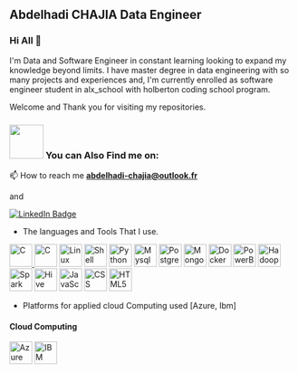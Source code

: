 ## Abdelhadi CHAJIA Data Engineer

### Hi All 👋

I'm Data and Software Engineer in constant learning looking to expand my knowledge beyond limits. I have master degree in data engineering with so many projects and experiences and, I'm currently enrolled as software engineer student in alx_school with holberton coding school program.

Welcome and Thank you for visiting my repositories.

### <img src="https://giphy.com/gifs/pudgypenguins-data-engineering-doesnt-lie-usXZmmgP9Z7kf39fnq" width="60px"> You can Also Find me on:
  📫 How to reach me **abdelhadi-chajia@outlook.fr** 

  and
    
<a href="https://www.linkedin.com/in/abdelhadi-chaji%C3%A2/">
   <img src="https://img.shields.io/badge/LinkedIn-blue?style=for-the-badge&logo=linkedin&logoColor=white" alt="LinkedIn Badge"/>
</a>

- The languages and Tools That I use.

<a href="https://www.cprogramming.com/" rel="nofollow"> <img src="https://cdn.worldvectorlogo.com/logos/c-1.svg" alt="C" width="40" height="40" style="max-width: 100%;"></a><a href="https://git-scm.com/" rel="nofollow"> <img src="https://cdn.worldvectorlogo.com/logos/git-icon.svg" alt="C" width="40" height="40" style="max-width: 100%;"></a>
</a><a href="https://www.linux.org/" rel="nofollow"> <img src="https://cdn.worldvectorlogo.com/logos/ubuntu-5.svg" alt="Linux" width="40" height="40" style="max-width: 100%;"></a>
</a><a href="https://www.shellscript.sh/" rel="nofollow"> <img src="https://cdn.worldvectorlogo.com/logos/bash-2.svg" alt="Shell Scripting" width="40" height="40" style="max-width: 100%;"></a>
<a href="https://www.python.org/" rel="nofollow"> <img src="https://cdn.worldvectorlogo.com/logos/python-5.svg" alt="Python" width="40" height="40" style="max-width: 100%;"></a>
<a href="https://www.mysql.com/" rel="nofollow"> <img src="https://cdn.worldvectorlogo.com/logos/mysql-logo.svg" alt="Mysql" width="40" height="40" style="max-width: 100%;"></a>
<a href="https://www.postgresql.org/" rel="nofollow"> <img src="https://cdn.worldvectorlogo.com/logos/postgresql.svg" alt="Postgresql" width="40" height="40" style="max-width: 100%;"></a>
<a href="https://www.mongodb.com/" rel="nofollow"> <img src="https://cdn.worldvectorlogo.com/logos/mongodb-icon-1.svg" alt="Mongodb" width="40" height="40" style="max-width: 100%;"></a>
<a href="https://www.docker.com/" rel="nofollow"> <img src="https://cdn.worldvectorlogo.com/logos/docker-4.svg" alt="Docker" width="40" height="40" style="max-width: 100%;"></a>
<a href="https://powerbi.microsoft.com/fr-fr/" rel="nofollow"> <img src="https://w7.pngwing.com/pngs/252/727/png-transparent-power-bi-business-intelligence-microsoft-analytics-microsoft-text-rectangle-logo-thumbnail.png" alt="PowerBi" width="40" height="40" style="max-width: 100%;"></a>
<a href="https://hadoop.apache.org/" rel="nofollow"> <img src="https://cdn.worldvectorlogo.com/logos/hadoop.svg" alt="Hadoop" width="40" height="40" style="max-width: 100%;"></a>
<a href="https://spark.apache.org/" rel="nofollow"> <img src="https://cdn.worldvectorlogo.com/logos/apache-spark-5.svg" alt="Spark" width="40" height="40" style="max-width: 100%;"></a>
<a href="https://hive.apache.org/" rel="nofollow"> <img src="https://w7.pngwing.com/pngs/632/1015/png-transparent-apache-hive-apache-hadoop-big-data-apache-spark-rcfile-beehive-miscellaneous-food-flower-thumbnail.png" alt="Hive" width="40" height="40" style="max-width: 100%;"></a>
<a href="https://www.javascript.com/" rel="nofollow"> <img src="https://cdn.worldvectorlogo.com/logos/logo-javascript.svg" alt="JavaScript" width="40" height="40" style="max-width: 100%;"></a>
<a href="https://www.w3.org/Style/CSS/Overview.en.html" rel="nofollow"> <img src="https://cdn.worldvectorlogo.com/logos/css-3.svg" alt="CSS" width="40" height="40" style="max-width: 100%;"></a>
<a href="https://dev.w3.org/html5/spec-LC/l" rel="nofollow"> <img src="https://cdn.worldvectorlogo.com/logos/html-1.svg" alt="HTML5" width="40" height="40" style="max-width: 100%;"></a>





- Platforms for applied cloud Computing used [Azure, Ibm]

#### Cloud Computing

<a href="https://azure.microsoft.com/fr-fr" rel="nofollow"> <img src="https://www.svgrepo.com/show/353467/azure-icon.svg" alt="Azure Cloud" width="40" height="40" style="max-width: 100%;"></a>
<a href="https://www.ibm.com/cloud" rel="nofollow"> <img src="https://www.vectorlogo.zone/logos/ibm_cloud/ibm_cloud-icon.svg" alt="IBM Cloud" width="40" height="40" style="max-width: 100%;"></a>


